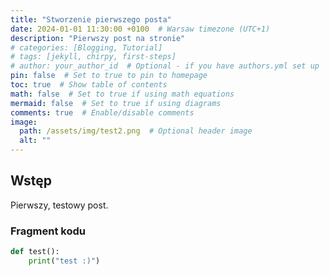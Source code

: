 ```yaml
---
title: "Stworzenie pierwszego posta"
date: 2024-01-01 11:30:00 +0100  # Warsaw timezone (UTC+1)
description: "Pierwszy post na stronie"
# categories: [Blogging, Tutorial]
# tags: [jekyll, chirpy, first-steps]
# author: your_author_id  # Optional - if you have authors.yml set up
pin: false  # Set to true to pin to homepage
toc: true  # Show table of contents
math: false  # Set to true if using math equations
mermaid: false  # Set to true if using diagrams
comments: true  # Enable/disable comments
image:
  path: /assets/img/test2.png  # Optional header image
  alt: ""
---
```


## Wstęp

Pierwszy, testowy post.

### Fragment kodu
```python
def test():
    print("test :)")
```
